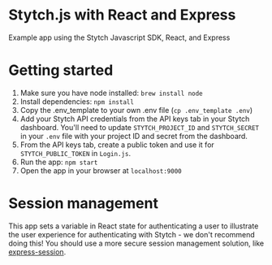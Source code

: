 # Stytch.js with React and Express

Example app using the Stytch Javascript SDK, React, and Express

# Getting started

1. Make sure you have node installed: `brew install node`
1. Install dependencies: `npm install`
1. Copy the .env_template to your own .env file (`cp .env_template .env`)
1. Add your Stytch API credentials from the API keys tab in your Stytch dashboard. You'll need to update `STYTCH_PROJECT_ID` and `STYTCH_SECRET` in your `.env` file with your project ID and secret from the dashboard.
1. From the API keys tab, create a public token and use it for `STYTCH_PUBLIC_TOKEN` in `Login.js`.
1. Run the app: `npm start`
1. Open the app in your browser at `localhost:9000`

# Session management

This app sets a variable in React state for authenticating a user to illustrate the user experience for authenticating with Stytch - we don't recommend doing this! You should use a more secure session management solution, like [express-session](https://www.npmjs.com/package/express-session).

